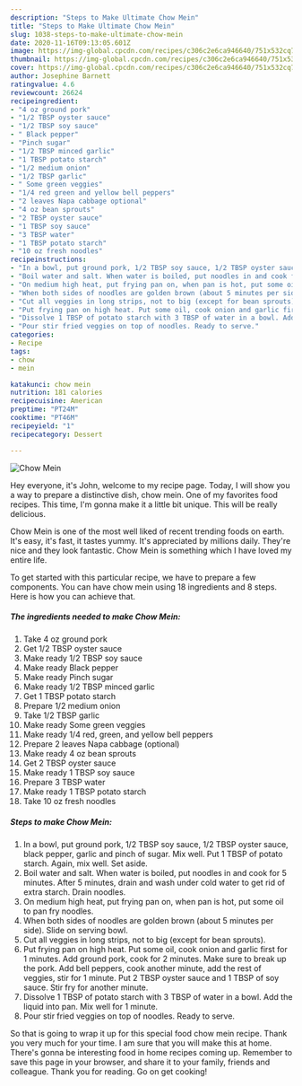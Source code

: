 ```yaml
---
description: "Steps to Make Ultimate Chow Mein"
title: "Steps to Make Ultimate Chow Mein"
slug: 1038-steps-to-make-ultimate-chow-mein
date: 2020-11-16T09:13:05.601Z
image: https://img-global.cpcdn.com/recipes/c306c2e6ca946640/751x532cq70/chow-mein-recipe-main-photo.jpg
thumbnail: https://img-global.cpcdn.com/recipes/c306c2e6ca946640/751x532cq70/chow-mein-recipe-main-photo.jpg
cover: https://img-global.cpcdn.com/recipes/c306c2e6ca946640/751x532cq70/chow-mein-recipe-main-photo.jpg
author: Josephine Barnett
ratingvalue: 4.6
reviewcount: 26624
recipeingredient:
- "4 oz ground pork"
- "1/2 TBSP oyster sauce"
- "1/2 TBSP soy sauce"
- " Black pepper"
- "Pinch sugar"
- "1/2 TBSP minced garlic"
- "1 TBSP potato starch"
- "1/2 medium onion"
- "1/2 TBSP garlic"
- " Some green veggies"
- "1/4 red green and yellow bell peppers"
- "2 leaves Napa cabbage optional"
- "4 oz bean sprouts"
- "2 TBSP oyster sauce"
- "1 TBSP soy sauce"
- "3 TBSP water"
- "1 TBSP potato starch"
- "10 oz fresh noodles"
recipeinstructions:
- "In a bowl, put ground pork, 1/2 TBSP soy sauce, 1/2 TBSP oyster sauce, black pepper, garlic and pinch of sugar. Mix well. Put 1 TBSP of potato starch. Again, mix well. Set aside."
- "Boil water and salt. When water is boiled, put noodles in and cook for 5 minutes. After 5 minutes, drain and wash under cold water to get rid of extra starch. Drain noodles."
- "On medium high heat, put frying pan on, when pan is hot, put some oil to pan fry noodles."
- "When both sides of noodles are golden brown (about 5 minutes per side). Slide on serving bowl."
- "Cut all veggies in long strips, not to big (except for bean sprouts)."
- "Put frying pan on high heat. Put some oil, cook onion and garlic first for 1 minutes. Add ground pork, cook for 2 minutes. Make sure to break up the pork. Add bell peppers, cook another minute, add the rest of veggies, stir for 1 minute. Put 2 TBSP oyster sauce and 1 TBSP of soy sauce. Stir fry for another minute."
- "Dissolve 1 TBSP of potato starch with 3 TBSP of water in a bowl. Add the liquid into pan. Mix well for 1 minute."
- "Pour stir fried veggies on top of noodles. Ready to serve."
categories:
- Recipe
tags:
- chow
- mein

katakunci: chow mein 
nutrition: 181 calories
recipecuisine: American
preptime: "PT24M"
cooktime: "PT46M"
recipeyield: "1"
recipecategory: Dessert

---
```



![Chow Mein](https://img-global.cpcdn.com/recipes/c306c2e6ca946640/751x532cq70/chow-mein-recipe-main-photo.jpg)

Hey everyone, it's John, welcome to my recipe page. Today, I will show you a way to prepare a distinctive dish, chow mein. One of my favorites food recipes. This time, I'm gonna make it a little bit unique. This will be really delicious.

Chow Mein is one of the most well liked of recent trending foods on earth. It's easy, it's fast, it tastes yummy. It's appreciated by millions daily. They're nice and they look fantastic. Chow Mein is something which I have loved my entire life.




To get started with this particular recipe, we have to prepare a few components. You can have chow mein using 18 ingredients and 8 steps. Here is how you can achieve that.

<!--inarticleads1-->

##### The ingredients needed to make Chow Mein:

1. Take 4 oz ground pork
1. Get 1/2 TBSP oyster sauce
1. Make ready 1/2 TBSP soy sauce
1. Make ready  Black pepper
1. Make ready Pinch sugar
1. Make ready 1/2 TBSP minced garlic
1. Get 1 TBSP potato starch
1. Prepare 1/2 medium onion
1. Take 1/2 TBSP garlic
1. Make ready  Some green veggies
1. Make ready 1/4 red, green, and yellow bell peppers
1. Prepare 2 leaves Napa cabbage (optional)
1. Make ready 4 oz bean sprouts
1. Get 2 TBSP oyster sauce
1. Make ready 1 TBSP soy sauce
1. Prepare 3 TBSP water
1. Make ready 1 TBSP potato starch
1. Take 10 oz fresh noodles




<!--inarticleads2-->

##### Steps to make Chow Mein:

1. In a bowl, put ground pork, 1/2 TBSP soy sauce, 1/2 TBSP oyster sauce, black pepper, garlic and pinch of sugar. Mix well. Put 1 TBSP of potato starch. Again, mix well. Set aside.
1. Boil water and salt. When water is boiled, put noodles in and cook for 5 minutes. After 5 minutes, drain and wash under cold water to get rid of extra starch. Drain noodles.
1. On medium high heat, put frying pan on, when pan is hot, put some oil to pan fry noodles.
1. When both sides of noodles are golden brown (about 5 minutes per side). Slide on serving bowl.
1. Cut all veggies in long strips, not to big (except for bean sprouts).
1. Put frying pan on high heat. Put some oil, cook onion and garlic first for 1 minutes. Add ground pork, cook for 2 minutes. Make sure to break up the pork. Add bell peppers, cook another minute, add the rest of veggies, stir for 1 minute. Put 2 TBSP oyster sauce and 1 TBSP of soy sauce. Stir fry for another minute.
1. Dissolve 1 TBSP of potato starch with 3 TBSP of water in a bowl. Add the liquid into pan. Mix well for 1 minute.
1. Pour stir fried veggies on top of noodles. Ready to serve.




So that is going to wrap it up for this special food chow mein recipe. Thank you very much for your time. I am sure that you will make this at home. There's gonna be interesting food in home recipes coming up. Remember to save this page in your browser, and share it to your family, friends and colleague. Thank you for reading. Go on get cooking!
